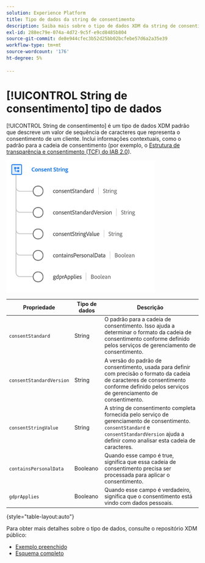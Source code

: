 ```yaml
---
solution: Experience Platform
title: Tipo de dados da string de consentimento
description: Saiba mais sobre o tipo de dados XDM da string de consentimento.
exl-id: 288ec79e-074a-4d72-9c5f-e9cd8485b804
source-git-commit: de8e944cfec3b52d25bb02bcfebe57d6a2a35e39
workflow-type: tm+mt
source-wordcount: '176'
ht-degree: 5%

---
```


# [!UICONTROL String de consentimento] tipo de dados

[!UICONTROL String de consentimento] é um tipo de dados XDM padrão que descreve um valor de sequência de caracteres que representa o consentimento de um cliente. Inclui informações contextuais, como o padrão para a cadeia de consentimento (por exemplo, o [Estrutura de transparência e consentimento (TCF) do IAB 2.0](../field-groups/profile/iab.md)).

![](../images/data-types/consent-string.png)

| Propriedade | Tipo de dados | Descrição |
| --- | --- | --- |
| `consentStandard` | String | O padrão para a cadeia de consentimento. Isso ajuda a determinar o formato da cadeia de consentimento conforme definido pelos serviços de gerenciamento de consentimento. |
| `consentStandardVersion` | String | A versão do padrão de consentimento, usada para definir com precisão o formato da cadeia de caracteres de consentimento conforme definido pelos serviços de gerenciamento de consentimento. |
| `consentStringValue` | String | A string de consentimento completa fornecida pelo serviço de gerenciamento de consentimento. `consentStandard` e `consentStandardVersion` ajuda a definir como analisar esta cadeia de caracteres. |
| `containsPersonalData` | Booleano | Quando esse campo é true, significa que essa cadeia de consentimento precisa ser processada para aplicar o consentimento. |
| `gdprApplies` | Booleano | Quando esse campo é verdadeiro, significa que o consentimento está vindo com dados pessoais. |

{style="table-layout:auto"}

Para obter mais detalhes sobre o tipo de dados, consulte o repositório XDM público:

* [Exemplo preenchido](https://github.com/adobe/xdm/blob/master/components/datatypes/consent/consentstring.example.1.json)
* [Esquema completo](https://github.com/adobe/xdm/blob/master/components/datatypes/consent/consentstring.schema.json)
